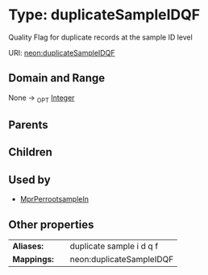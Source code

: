 
# Type: duplicateSampleIDQF


Quality Flag for duplicate records at the sample ID level

URI: [neon:duplicateSampleIDQF](https://data.neonscience.org/duplicateSampleIDQF)


## Domain and Range

None ->  <sub>OPT</sub> [Integer](types/Integer.md)

## Parents


## Children


## Used by

 * [MprPerrootsampleIn](MprPerrootsampleIn.md)

## Other properties

|  |  |  |
| --- | --- | --- |
| **Aliases:** | | duplicate sample i d q f |
| **Mappings:** | | neon:duplicateSampleIDQF |


